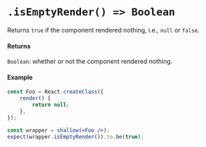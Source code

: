 # `.isEmptyRender() => Boolean`

Returns `true` if the component rendered nothing, i.e., `null` or `false`.


#### Returns

`Boolean`: whether or not the component rendered nothing.



#### Example

```jsx
const Foo = React.createClass({
    render() {
        return null;
    },
});

const wrapper = shallow(<Foo />);
expect(wrapper.isEmptyRender()).to.be(true);
```
